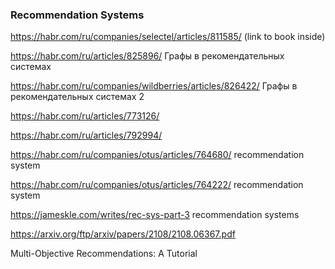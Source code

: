 ### Recommendation Systems

https://habr.com/ru/companies/selectel/articles/811585/ (link to book inside)

https://habr.com/ru/articles/825896/ Графы в рекомендательных системах

https://habr.com/ru/companies/wildberries/articles/826422/ Графы в рекомендательных системах 2

https://habr.com/ru/articles/773126/

https://habr.com/ru/articles/792994/

https://habr.com/ru/companies/otus/articles/764680/ recommendation system

https://habr.com/ru/companies/otus/articles/764222/ recommendation system

<https://jameskle.com/writes/rec-sys-part-3> recommendation systems

https://arxiv.org/ftp/arxiv/papers/2108/2108.06367.pdf

Multi-Objective Recommendations: A Tutorial

